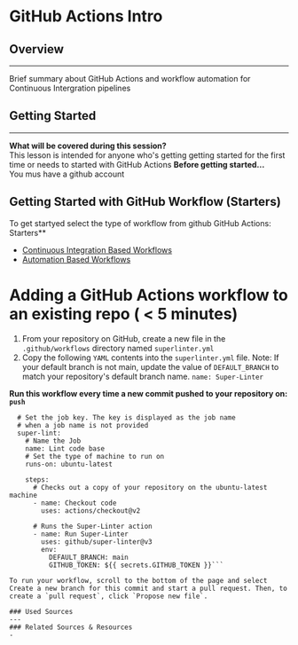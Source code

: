 # GitHub Actions Intro
## Overview
---
Brief summary about GitHub Actions and workflow automation for Continuous Intergration pipelines
## Getting Started
---
**What will be covered during this session?** \
This lesson is intended for anyone who's getting getting started for the first time or needs to started with GitHub Actions
**Before getting started...** \
You mus have a github account
## Getting Started with GitHub Workflow (Starters)
To get startyed select the type of workflow from github GitHub Actions: Starters** 
- [Continuous Integration Based Workflows](https://github.com/actions/starter-workflows)
- [Automation Based Workflows](https://github.com/actions/starter-workflows/tree/main/automation)

# Adding a GitHub Actions workflow to an existing repo ( < 5 minutes)

1. From your repository on GitHub, create a new file in the `.github/workflows` directory named `superlinter.yml`
2. Copy the following `YAML` contents into the `superlinter.yml` file. Note: If your default branch is not main, update the value of `DEFAULT_BRANCH` to match your repository's default branch name.
`name: Super-Linter`

**Run this workflow every time a new commit pushed to your repository on: `push`**
```jobs:
  # Set the job key. The key is displayed as the job name
  # when a job name is not provided
  super-lint:
    # Name the Job
    name: Lint code base
    # Set the type of machine to run on
    runs-on: ubuntu-latest

    steps:
      # Checks out a copy of your repository on the ubuntu-latest machine
      - name: Checkout code
        uses: actions/checkout@v2

      # Runs the Super-Linter action
      - name: Run Super-Linter
        uses: github/super-linter@v3
        env:
          DEFAULT_BRANCH: main
          GITHUB_TOKEN: ${{ secrets.GITHUB_TOKEN }}```
          
To run your workflow, scroll to the bottom of the page and select Create a new branch for this commit and start a pull request. Then, to create a `pull request`, click `Propose new file`.

### Used Sources
---
### Related Sources & Resources
-

